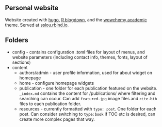 ## Personal website
Website created with [hugo](https://gohugo.io/), [R blogdown](https://bookdown.org/yihui/blogdown/), and the [wowchemy academic](https://github.com/wowchemy/starter-academic) theme. Served at [sslou.rbind.io](sslou.rbind.io).

## Folders
* config - contains configuration .toml files for layout of menus, and website parameters (including contact info, themes, fonts, layout of sections)
* content
    - authors/admin -  user profile information, used for about widget on homepage
    - home - configure homepage widgets
    - publication - one folder for each publication featured on the website. `_index.md` contains the content for /publications/ where filtering and searching can occur. Can add `featured.jpg` image files and `cite.bib` files to each publication folder.
    - resources - currently formatted with `type: post`. One folder for each post. Can consider switching to `type:book` if TOC etc is desired, can create more complex pages that way.
